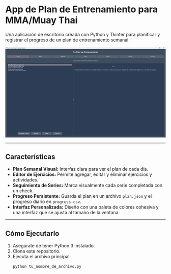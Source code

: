 # App de Plan de Entrenamiento para MMA/Muay Thai

Una aplicación de escritorio creada con Python y Tkinter para planificar y registrar el progreso de un plan de entrenamiento semanal.

![Screenshot de la App](https://github.com/mjmoralesf/RockIA/blob/c5576609c8224a53a26045546b5750b7ea79717d/Captura%20de%20pantalla%202025-08-19%20185119.png)

---
## Características

- **Plan Semanal Visual:** Interfaz clara para ver el plan de cada día.
- **Editor de Ejercicios:** Permite agregar, editar y eliminar ejercicios y actividades.
- **Seguimiento de Series:** Marca visualmente cada serie completada con un check.
- **Progreso Persistente:** Guarda el plan en un archivo `plan.json` y el progreso diario en `progress.csv`.
- **Interfaz Personalizada:** Diseño con una paleta de colores cohesiva y una interfaz que se ajusta al tamaño de la ventana.

---
## Cómo Ejecutarlo

1.  Asegúrate de tener Python 3 instalado.
2.  Clona este repositorio.
3.  Ejecuta el archivo principal:
    ```bash
    python tu_nombre_de_archivo.py
    ```
